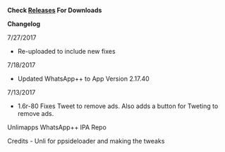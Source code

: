 **Check [Releases](https://github.com/JMccormick264/WhatsAppPP/releases) For Downloads**

**Changelog**

7/27/2017

 - Re-uploaded to include new fixes

7/18/2017

 - Updated WhatsApp++ to App Version 2.17.40

7/13/2017

 - 1.6r-80 Fixes Tweet to remove ads. Also adds a button for Tweting to remove ads.

Unlimapps WhatsApp++ IPA Repo

Credits - Unli for ppsideloader and making the tweaks